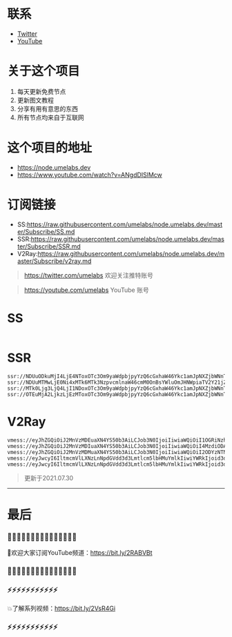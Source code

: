 # 联系
* [Twitter](https://twitter.com/UmeLabs)
* [YouTube](https://www.youtube.com/UmeLabs?sub_confirmation=1)


# 关于这个项目
1. 每天更新免费节点
2. 更新图文教程
3. 分享有用有意思的东西
4. 所有节点均来自于互联网

# 这个项目的地址

* https://node.umelabs.dev
* https://www.youtube.com/watch?v=ANgdDISlMcw

# 订阅链接

* SS:https://raw.githubusercontent.com/umelabs/node.umelabs.dev/master/Subscribe/SS.md
* SSR:https://raw.githubusercontent.com/umelabs/node.umelabs.dev/master/Subscribe/SSR.md
* V2Ray:https://raw.githubusercontent.com/umelabs/node.umelabs.dev/master/Subscribe/v2ray.md

> https://twitter.com/umelabs 欢迎关注推特账号

> https://youtube.com/umelabs YouTube 账号

# SS

```http

```

# SSR

```http
ssr://NDUuODkuMjI4LjE4NToxOTc3Om9yaWdpbjpyYzQ6cGxhaW46Ykc1amJpNXZjbWNnT1hrLz9vYmZzcGFyYW09JnJlbWFya3M9NUwtRTU3Mlg1cGF2U1EmZ3JvdXA9VEc1amJpNXZjbWM
ssr://NDUuMTMwLjE0Ni4xMTk6MTk3NzpvcmlnaW46cmM0OnBsYWluOmJHNWpiaTV2Y21jZ09Yay8_b2Jmc3BhcmFtPSZyZW1hcmtzPTVMLUU1NzJYNXBhdlNnJmdyb3VwPVRHNWpiaTV2Y21j
ssr://MTk0Ljg3LjQ4LjI1NDoxOTc3Om9yaWdpbjpyYzQ6cGxhaW46Ykc1amJpNXZjbWNnT1hrLz9vYmZzcGFyYW09JnJlbWFya3M9NUwtRTU3Mlg1cGF2U3cmZ3JvdXA9VEc1amJpNXZjbWM
ssr://OTEuMjA2LjkzLjEzMToxOTc3Om9yaWdpbjpyYzQ6cGxhaW46Ykc1amJpNXZjbWNnT1hrLz9vYmZzcGFyYW09JnJlbWFya3M9NUwtRTU3Mlg1cGF2VEEmZ3JvdXA9VEc1amJpNXZjbWM
```

# V2Ray

```http
vmess://eyJhZGQiOiJ2MnVzMDEuaXN4YS50b3AiLCJob3N0IjoiIiwiaWQiOiI1OGRiNzhjYS0wMGM3LTRjZWEtYTJkOS1kNTUzNzhjZGU4ZWMiLCJuZXQiOiJ3cyIsInBhdGgiOiJcL3JheSIsInBvcnQiOiI0NDMiLCJwcyI6ImlzeC55dC0wMSIsInRscyI6InRscyIsInYiOjIsImFpZCI6MCwidHlwZSI6Im5vbmUifQo=
vmess://eyJhZGQiOiJ2MnVzMDIuaXN4YS50b3AiLCJob3N0IjoiIiwiaWQiOiI4MzdiODA3OS1iYjVlLTRkYzktYjQzNi0zOWI3ZjM5NzYyNTkiLCJuZXQiOiJ3cyIsInBhdGgiOiJcL3JheSIsInBvcnQiOiI0NDMiLCJwcyI6ImlzeC55dC0wMiIsInRscyI6InRscyIsInYiOjIsImFpZCI6MCwidHlwZSI6Im5vbmUifQo=
vmess://eyJhZGQiOiJ2MnVzMDMuaXN4YS50b3AiLCJob3N0IjoiIiwiaWQiOiI2ODYzNTNlMi00MTc5LTQ2ZmUtYTdmMS0yMzY1OTczOTRkNmIiLCJuZXQiOiJ3cyIsInBhdGgiOiJcL3JheSIsInBvcnQiOiI0NDMiLCJwcyI6ImlzeC55dC0wMyIsInRscyI6InRscyIsInYiOjIsImFpZCI6MCwidHlwZSI6Im5vbmUifQo=
vmess://eyJwcyI6IltmcmVlLXNzLnNpdGVdd3d3Lmtlcm5lbHMuYmlkIiwiYWRkIjoid3d3Lmtlcm5lbHMuYmlkIiwicG9ydCI6IjQ0MyIsImlkIjoiOTExZWVlOTktMjAxZC1iMWE0LTM5MDktMmZhZTRmNTc2MjU0IiwiYWlkIjoiMCIsIm5ldCI6IndzIiwidHlwZSI6Im5vbmUiLCJob3N0IjoiL3dzIiwidGxzIjoidGxzIn0=
vmess://eyJwcyI6IltmcmVlLXNzLnNpdGVdd3d3Lmtlcm5lbHMuYmlkIiwiYWRkIjoid3d3Lmtlcm5lbHMuYmlkIiwicG9ydCI6IjgwIiwiaWQiOiI4ZWRmMzc3NC1kODk1LWNhYTktZTc0My0yMzBlOGIxY2ZlYmIiLCJhaWQiOiIwIiwibmV0Ijoid3MiLCJ0eXBlIjoibm9uZSIsImhvc3QiOiIvd3MiLCJ0bHMiOiJub25lIn0=
```



> 更新于2021.07.30

---

# 最后
### 🌸🌸🌸🌸🌸🌸🌸🌸🌸🌸🌸🌸🌸🌸🌸

👏欢迎大家订阅YouTube频道：https://bit.ly/2RABVBt

### 🌸🌸🌸🌸🌸🌸🌸🌸🌸🌸🌸🌸🌸🌸🌸



### ⚡️⚡️⚡️⚡️⚡️⚡️⚡️⚡️⚡️⚡️⚡️

💥了解系列视频：https://bit.ly/2VsR4Gi

### ⚡️⚡️⚡️⚡️⚡️⚡️⚡️⚡️⚡️⚡️⚡️